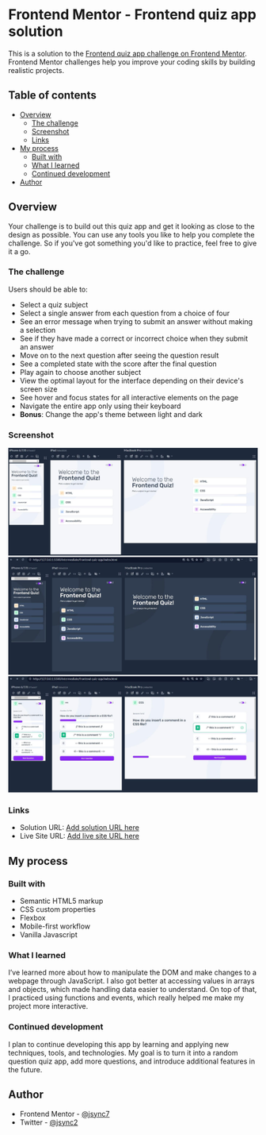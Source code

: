 # Frontend Mentor - Frontend quiz app solution

This is a solution to the [Frontend quiz app challenge on Frontend Mentor](https://www.frontendmentor.io/challenges/frontend-quiz-app-BE7xkzXQnU). Frontend Mentor challenges help you improve your coding skills by building realistic projects. 

## Table of contents

- [Overview](#overview)
  - [The challenge](#the-challenge)
  - [Screenshot](#screenshot)
  - [Links](#links)
- [My process](#my-process)
  - [Built with](#built-with)
  - [What I learned](#what-i-learned)
  - [Continued development](#continued-development)
- [Author](#author)

## Overview

Your challenge is to build out this quiz app and get it looking as close to the design as possible.
You can use any tools you like to help you complete the challenge. So if you've got something you'd like to practice, feel free to give it a go.

### The challenge

Users should be able to:

- Select a quiz subject
- Select a single answer from each question from a choice of four
- See an error message when trying to submit an answer without making a selection
- See if they have made a correct or incorrect choice when they submit an answer
- Move on to the next question after seeing the question result
- See a completed state with the score after the final question
- Play again to choose another subject
- View the optimal layout for the interface depending on their device's screen size
- See hover and focus states for all interactive elements on the page
- Navigate the entire app only using their keyboard
- **Bonus**: Change the app's theme between light and dark

### Screenshot

![](./screenshot/start%20menu.JPG)
![](./screenshot/startMenu_darkmode.JPG)
![](./screenshot/quiz.JPG)

### Links

- Solution URL: [Add solution URL here](https://your-solution-url.com)
- Live Site URL: [Add live site URL here](https://your-live-site-url.com)

## My process

### Built with

- Semantic HTML5 markup
- CSS custom properties
- Flexbox
- Mobile-first workflow
- Vanilla Javascript

### What I learned

I’ve learned more about how to manipulate the DOM and make changes to a webpage through JavaScript. I also got better at accessing values in arrays and objects, which made handling data easier to understand. On top of that, I practiced using functions and events, which really helped me make my project more interactive.

### Continued development

I plan to continue developing this app by learning and applying new techniques, tools, and technologies. My goal is to turn it into a random question quiz app, add more questions, and introduce additional features in the future.

## Author

- Frontend Mentor - [@jsync7](https://www.frontendmentor.io/profile/yourusername)
- Twitter - [@jsync2](https://www.twitter.com/yourusername)